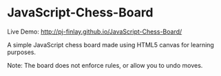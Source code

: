 # JavaScript-Chess-Board
Live Demo: http://pj-finlay.github.io/JavaScript-Chess-Board/

A simple JavaScript chess board made using HTML5 canvas for learning purposes.

Note: The board does not enforce rules, or allow you to undo moves.
